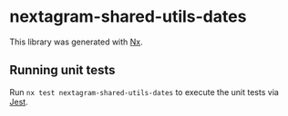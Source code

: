 # nextagram-shared-utils-dates

This library was generated with [Nx](https://nx.dev).

## Running unit tests

Run `nx test nextagram-shared-utils-dates` to execute the unit tests via [Jest](https://jestjs.io).
